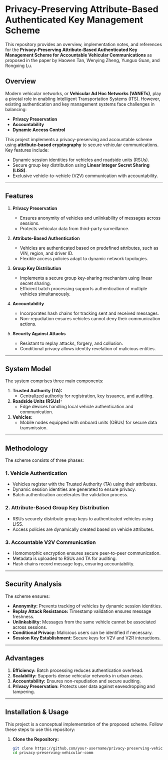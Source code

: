 # Privacy-Preserving Attribute-Based Authenticated Key Management Scheme

This repository provides an overview, implementation notes, and references for the **Privacy-Preserving Attribute-Based Authenticated Key Management Scheme for Accountable Vehicular Communications** as proposed in the paper by Haowen Tan, Wenying Zheng, Yunguo Guan, and Rongxing Lu. 

## Overview

Modern vehicular networks, or **Vehicular Ad Hoc Networks (VANETs)**, play a pivotal role in enabling Intelligent Transportation Systems (ITS). However, existing authentication and key management systems face challenges in balancing:
- **Privacy Preservation**
- **Accountability**
- **Dynamic Access Control**

This project implements a privacy-preserving and accountable scheme using **attribute-based cryptography** to secure vehicular communications. Key features include:
- Dynamic session identities for vehicles and roadside units (RSUs).
- Secure group key distribution using **Linear Integer Secret Sharing (LISS)**.
- Exclusive vehicle-to-vehicle (V2V) communication with accountability.

---

## Features

1. **Privacy Preservation**
   - Ensures anonymity of vehicles and unlinkability of messages across sessions.
   - Protects vehicular data from third-party surveillance.

2. **Attribute-Based Authentication**
   - Vehicles are authenticated based on predefined attributes, such as VIN, region, and driver ID.
   - Flexible access policies adapt to dynamic network topologies.

3. **Group Key Distribution**
   - Implements a secure group key-sharing mechanism using linear secret sharing.
   - Efficient batch processing supports authentication of multiple vehicles simultaneously.

4. **Accountability**
   - Incorporates hash chains for tracking sent and received messages.
   - Non-repudiation ensures vehicles cannot deny their communication actions.

5. **Security Against Attacks**
   - Resistant to replay attacks, forgery, and collusion.
   - Conditional privacy allows identity revelation of malicious entities.

---

## System Model

The system comprises three main components:
1. **Trusted Authority (TA):**
   - Centralized authority for registration, key issuance, and auditing.
2. **Roadside Units (RSUs):**
   - Edge devices handling local vehicle authentication and communication.
3. **Vehicles:**
   - Mobile nodes equipped with onboard units (OBUs) for secure data transmission.

---

## Methodology

The scheme consists of three phases:

### 1. Vehicle Authentication
- Vehicles register with the Trusted Authority (TA) using their attributes.
- Dynamic session identities are generated to ensure privacy.
- Batch authentication accelerates the validation process.

### 2. Attribute-Based Group Key Distribution
- RSUs securely distribute group keys to authenticated vehicles using LISS.
- Access policies are dynamically created based on vehicle attributes.

### 3. Accountable V2V Communication
- Homomorphic encryption ensures secure peer-to-peer communication.
- Metadata is uploaded to RSUs and TA for auditing.
- Hash chains record message logs, ensuring accountability.

---

## Security Analysis

The scheme ensures:
- **Anonymity:** Prevents tracking of vehicles by dynamic session identities.
- **Replay Attack Resistance:** Timestamp validation ensures message freshness.
- **Unlinkability:** Messages from the same vehicle cannot be associated across sessions.
- **Conditional Privacy:** Malicious users can be identified if necessary.
- **Session Key Establishment:** Secure keys for V2V and V2R interactions.

---

## Advantages

1. **Efficiency:** Batch processing reduces authentication overhead.
2. **Scalability:** Supports dense vehicular networks in urban areas.
3. **Accountability:** Ensures non-repudiation and secure auditing.
4. **Privacy Preservation:** Protects user data against eavesdropping and tampering.

---

## Installation & Usage

This project is a conceptual implementation of the proposed scheme. Follow these steps to use this repository:

1. **Clone the Repository:**
   ```bash
   git clone https://github.com/your-username/privacy-preserving-vehicular-comm.git
   cd privacy-preserving-vehicular-comm
